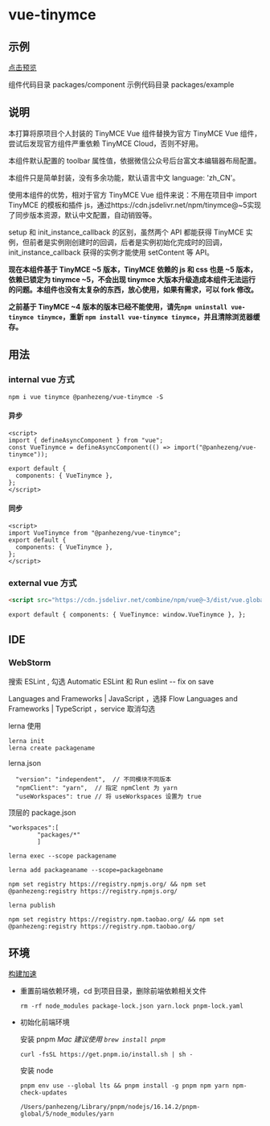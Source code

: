 # vue-tinymce

## 示例

[点击预览](https://panhezeng.github.io/vue-tinymce/)

组件代码目录 packages/component
示例代码目录 packages/example

## 说明

本打算将原项目个人封装的 TinyMCE Vue 组件替换为官方 TinyMCE Vue 组件，尝试后发现官方组件严重依赖 TinyMCE Cloud，否则不好用。

本组件默认配置的 toolbar 属性值，依据微信公众号后台富文本编辑器布局配置。

本组件只是简单封装，没有多余功能，默认语言中文 language: 'zh_CN'。

使用本组件的优势，相对于官方 TinyMCE Vue 组件来说：不用在项目中 import TinyMCE 的模板和插件 js，通过https://cdn.jsdelivr.net/npm/tinymce@~5实现了同步版本资源，默认中文配置，自动销毁等。

setup 和 init_instance_callback 的区别，虽然两个 API 都能获得 TinyMCE 实例，但前者是实例刚创建时的回调，后者是实例初始化完成时的回调，init_instance_callback 获得的实例才能使用 setContent 等 API。

**现在本组件基于 TinyMCE ~5 版本，TinyMCE 依赖的 js 和 css 也是 ~5 版本，依赖已锁定为 tinymce ~5，不会出现 tinymce 大版本升级造成本组件无法运行的问题。本组件也没有太复杂的东西，放心使用，如果有需求，可以 fork 修改。**

**之前基于 TinyMCE ~4 版本的版本已经不能使用，请先`npm uninstall vue-tinymce tinymce`，重新 `npm install vue-tinymce tinymce`，并且清除浏览器缓存。**

## 用法

### internal vue 方式

`npm i vue tinymce @panhezeng/vue-tinymce -S`

#### 异步

```vue
<script>
import { defineAsyncComponent } from "vue";
const VueTinymce = defineAsyncComponent(() => import("@panhezeng/vue-tinymce"));

export default {
  components: { VueTinymce },
};
</script>
```

#### 同步

```vue
<script>
import VueTinymce from "@panhezeng/vue-tinymce";
export default {
  components: { VueTinymce },
};
</script>
```

### external vue 方式

```html
<script src="https://cdn.jsdelivr.net/combine/npm/vue@~3/dist/vue.global.min.js,npm/tinymce@~5/tinymce.min.js,npm/@panhezeng/vue-tinymce@~3/dist/vue-tinymce.umd.js"></script>

export default { components: { VueTinymce: window.VueTinymce }, };
```

## IDE

### WebStorm

搜索 ESLint , 勾选 Automatic ESLint 和 Run eslint -- fix on save

Languages and Frameworks | JavaScript ，选择 Flow
Languages and Frameworks | TypeScript ，service 取消勾选

lerna 使用

```
lerna init
lerna create packagename
```

lerna.json

```
  "version": "independent",  // 不同模块不同版本
  "npmClient": "yarn",  // 指定 npmClent 为 yarn
  "useWorkspaces": true // 将 useWorkspaces 设置为 true
```

顶层的 package.json

```
"workspaces":[
        "packages/*"
        ]
```

```
lerna exec --scope packagename

lerna add packageaname --scope=packagebname

npm set registry https://registry.npmjs.org/ && npm set @panhezeng:registry https://registry.npmjs.org/

lerna publish

npm set registry https://registry.npm.taobao.org/ && npm set @panhezeng:registry https://registry.npm.taobao.org/
```

## 环境

[构建加速](https://help.aliyun.com/document_detail/202442.html)

- 重置前端依赖环境，cd 到项目目录，删除前端依赖相关文件

  ```shell
  rm -rf node_modules package-lock.json yarn.lock pnpm-lock.yaml
  ```

- 初始化前端环境

  安装 pnpm _Mac 建议使用 `brew install pnpm`_

  ```shell
  curl -fsSL https://get.pnpm.io/install.sh | sh -
  ```

  安装 node

  ```shell
  pnpm env use --global lts && pnpm install -g pnpm npm yarn npm-check-updates
  ```

  ```
  /Users/panhezeng/Library/pnpm/nodejs/16.14.2/pnpm-global/5/node_modules/yarn
  ```
